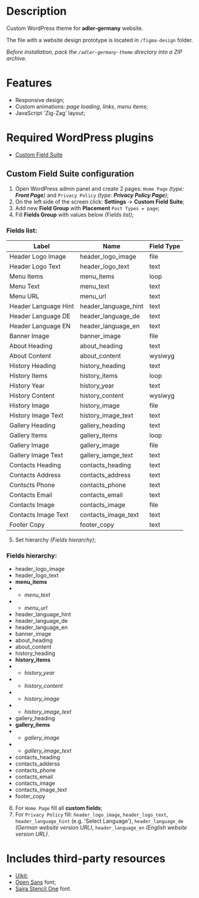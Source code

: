 # Description

Custom WordPress theme for **adler-germany** website.

The file with a website design prototype is located in `/figma-design` folder.

_Before installation, pack the `/adler-germany-theme` directory into a ZIP archive._

# Features

- Responsive design;
- Custom animations: _page loading_, _links_, _menu items_;
- JavaScript 'Zig-Zag' layout;

# Required WordPress plugins

- [Custom Field Suite](https://wordpress.org/plugins/custom-field-suite/)

## Custom Field Suite configuration

1. Open WordPress admin panel and create 2 pages: `Home Page` _(type: **Front Page**)_ and `Privacy Policy` _(type: **Privacy Policy Page**)_;
2. On the left side of the screen click: **Settings** -> **Custom Field Suite**;
3. Add new **Field Group** with **Placement** `Post Types = page`;
4. Fill **Fields Group** with values below _(Fields list)_;

### Fields list:

| Label                | Name                 | Field Type |
| -------------------- | -------------------- | ---------- |
| Header Logo Image    | header_logo_image    | file       |
| Header Logo Text     | header_logo_text     | text       |
| Menu Items           | menu_items           | loop       |
| Menu Text            | menu_text            | text       |
| Menu URL             | menu_url             | text       |
| Header Language Hint | header_language_hint | text       |
| Header Language DE   | header_language_de   | text       |
| Header Language EN   | header_language_en   | text       |
| Banner Image         | banner_image         | file       |
| About Heading        | about_heading        | text       |
| About Content        | about_content        | wysiwyg    |
| History Heading      | history_heading      | text       |
| History Items        | history_items        | loop       |
| History Year         | history_year         | text       |
| History Content      | history_content      | wysiwyg    |
| History Image        | history_image        | file       |
| History Image Text   | history_image_text   | text       |
| Gallery Heading      | gallery_heading      | text       |
| Gallery Items        | gallery_items        | loop       |
| Gallery Image        | gallery_image        | file       |
| Gallery Image Text   | gallery_iamge_text   | text       |
| Contacts Heading     | contacts_heading     | text       |
| Contacts Address     | contacts_address     | text       |
| Contscts Phone       | contacts_phone       | text       |
| Contacts Email       | contacts_email       | text       |
| Contacts Image       | contacts_image       | file       |
| Contacts Image Text  | contacts_image_text  | text       |
| Footer Copy          | footer_copy          | text       |

5. Set hierarchy _(Fields hierarchy)_;

### Fields hierarchy:

- header_logo_image
- header_logo_text
- **menu_items**
- - _menu_text_
- - _menu_url_
- header_language_hint
- header_language_de
- header_language_en
- banner_image
- about_heading
- about_content
- history_heading
- **history_items**
- - _history_year_
- - _history_content_
- - _history_image_
- - _history_image_text_
- gallery_heading
- **gallery_items**
- - _gallery_image_
- - _gallery_image_text_
- contacts_heading
- contacts_adderss
- contacts_phone
- contacts_email
- contacts_image
- contacts_image_text
- footer_copy

6. For `Home Page` fill all **custom fields**;
7. For `Privacy Policy` fill: `header_logo_image`, `header_logo_text`, `header_language_hint` (e.g. 'Select Language'), `header_language_de` _(German website version URL)_, `header_language_en` _(English website version URL)_.

# Includes third-party resources

- [UIkit](https://getuikit.com/docs/introduction);
- [Open Sans](https://fonts.google.com/specimen/Open+Sans) font;
- [Saira Stencil One](https://fonts.google.com/specimen/Saira+Stencil+One) font.
